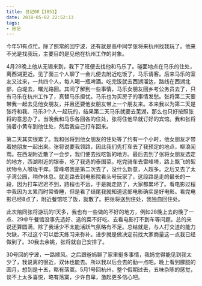 ```yaml
---
title: 日记08【1851】
date: 2018-05-02 22:52:13
tags:
- 日记
---
```


今年51有点忙。除了照常的回宁波，还有就是高中同学张将来杭州找我玩了。他来不光是找我玩，主要目的是见他在杭州工作的对象。

4月28晚上他从无锡来到，我下了班便去找他和马乐了。碰面地点在马乐的住处，离西湖更近。见了面三个人聊了一会儿便去附近吃饭了，马乐请客。后来马乐的室友又过来，一共四个人，每人喝一瓶啤酒。吃完饭就去西湖溜达，路线在西湖北部，白堤去，曙光路回。其间了解到一些事情，马乐女朋友回乡考公务员去了，只有马乐在杭州工作了，真替马乐担忧。马乐也为买房子的事情发愁。张将第二天要带我一起去见他女朋友，并且还要他女朋友带上一个朋友来。本来我以为第二天是张将和我、马乐3个人一起玩的，结果第二天马乐就要去芜湖，那么也只好按照张将的意思办了。当晚我和马乐各回各的住处，张将住他早就订好的宾馆。我和张将骑着小黄车到他住处，然后我自己打车回来。

第二天其实很累了。我和张将到他女朋友的住处等了约有一个小时，他女朋友才带着她朋友一起出来。张将说要我领路，因此我们先打车去了我预定的地点，柳浪闻莺。在西湖附近散了一会步，我们便去找吃饭的地方。最后去到了张将女朋友选定的地方，西湖附近的银泰，吃了我选的泰国菜。吃完骑车去雷峰塔，路上飘飞的絮状物令人喉咙干痒。雷峰塔我是第二次去了，没什么新意，人超多。之后又去了太子湾公园，稍作休息。就走路去到电影院看头号玩家了，这段路是走的最长的一段，因为打车迟迟不到，路程也不远，于是就走路了，大家都累坏了。看电影过程中我因为太累而时常昏睡，但是看了结尾我就知道这部电影确实是好电影。看完电影已经8点了，附近餐馆吃了饭，就散了。把张将送到住处，我独自回住处。

此次陪同张将游玩的1天多，我也有一些做的不好的地方，例如28晚上去的晚了一点、29中午餐馆没事先选好、选的菜不好吃、去看电影打不到车等问题。总的来说还算圆满，除了我话少不太能活跃气氛略有不足。总结就是，与人打交道的能力欠缺，不过这个可以后天练习来弥补。进步就是做决定前找大家商量这一点我已经做到了。30我去余姚，张将就自己安排了。

30号回的宁波，一路顺风。之后跟爸妈聊了家里挺多事情，我妈觉得能见到我太少了，我说离的很近，双休也能去。所以我以后会去的勤一点吧。晚上看到朦胧的圆月，想到是十五，略有落寞。5月1号回杭州，整个假期过去，五味杂陈的感觉，谈不上太多喜悦，略有落寞，少许自卑，激起更多信心吧。
